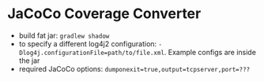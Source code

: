 # JaCoCo Coverage Converter

- build fat jar: `gradlew shadow`
- to specify a different log4j2 configuration: `-Dlog4j.configurationFile=path/to/file.xml`. Example configs are inside the jar
- required JaCoCo options: `dumponexit=true,output=tcpserver,port=???`

